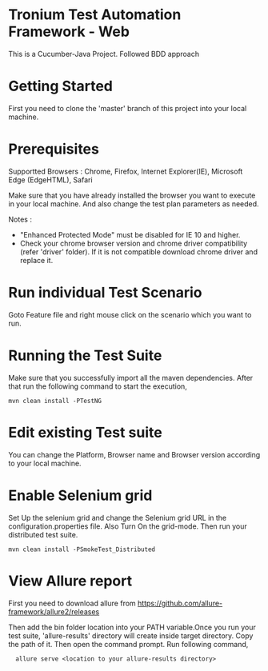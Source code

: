 # Tronium Test Automation Framework  - Web
This is a Cucumber-Java Project. Followed BDD approach

# Getting Started
 First you need to clone the 'master' branch of this project into your local machine.
 
 # Prerequisites

Supportted Browsers : Chrome, Firefox, Internet Explorer(IE), Microsoft Edge (EdgeHTML), Safari

Make sure that you have already installed the browser you want to execute in your local machine. And also change the test plan parameters as needed.

Notes : 
 - "Enhanced Protected Mode" must be disabled for IE 10 and higher.
 - Check your chrome browser version and chrome driver compatibility (refer 'driver' folder). If it is not compatible download        chrome driver and replace it.
 
# Run individual Test Scenario

Goto Feature file and right mouse click on the scenario which you want to run.

# Running the Test Suite
  
 Make sure that you successfully import all the maven dependencies. After that run the following command to start the execution,

    mvn clean install -PTestNG
   
  
# Edit existing Test suite

You can change the Platform, Browser name and Browser version according to your local machine.

# Enable Selenium grid

Set Up the selenium grid and change the Selenium grid URL in the configuration.properties file. Also Turn On the grid-mode. Then run your distributed test suite.

    mvn clean install -PSmokeTest_Distributed
  
# View Allure report 

First you need to download allure from https://github.com/allure-framework/allure2/releases

Then add the bin folder location into your PATH variable.Once you run your test suite, 'allure-results' directory will create inside target directory. Copy the path of it. Then open the command prompt. Run following command,

      allure serve <location to your allure-results directory>
  
